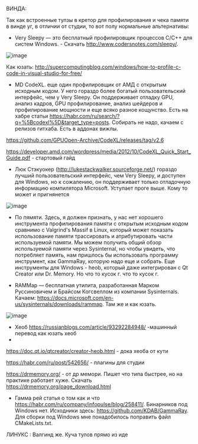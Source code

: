 ВИНДА:

Так как встроенные тулзы в кретор  для профилирования и чека памяти в винде уг, в отличии от студии, то вот полу нормальные альтернативы:

* Very Sleepy — это бесплатный профилировщик процессов C/C++ для систем Windows. - Скачать http://www.codersnotes.com/sleepy/.

![image](https://user-images.githubusercontent.com/22058642/152636162-16a5b448-ffc7-487c-a33c-d9d678d2e2be.png)

Как юзать: http://supercomputingblog.com/windows/how-to-profile-c-code-in-visual-studio-for-free/
 
* MD CodeXL. еще один профилировщик от АМД с открытым исходным кодом. У него гораздо более богатый пользовательский интерфейс, чем у Very Sleepy. Он поддерживает отладку GPU, анализ кадров, GPU профилирование, анализ шейдеров и профилирование мощности и еще всяко разное кощунство. Есть на хабре статьи https://habr.com/ru/search/?q=%5Bcodexl%5D&target_type=posts. Собирать не надо, качаем с релизов гитхаба. Есть в аддонах вижлы.

 https://github.com/GPUOpen-Archive/CodeXL/releases/tag/v2.6
 
https://developer.amd.com/wordpress/media/2012/10/CodeXL_Quick_Start_Guide.pdf - стартовый гайд

* Люк Стэкуокер (http://lukestackwalker.sourceforge.net/) гораздо лучший пользовательский интерфейс, чем Very Sleepy, и доступен для Windows, но
к сожалению, он поддерживает только отладочную информацию компилятора Microsoft. Уступает проге выше. Кому то может и пригнянется

![image](https://user-images.githubusercontent.com/22058642/152636444-9e6e46fe-b969-46a0-bd0d-55d0eb451f25.png)

* По пямяти. Здесь, я должен признать, у нас нет хорошего инструмента профилирования памяти с открытым исходным кодом сравнимо с Valgrind's Massif в Linux, который может показать использование памяти трассировать и атрибутировать части используемой памяти.
Мы можем получить общий обзор используемой памяти через Sysinternal, но чтобы увидеть, что потребляет память, нам пришлось бы использовать программу инструмент, как GammaRay, которую надо еще и собрать. Еще инструменты для Windows - heob, который даже интегрирован с Qt Creator или Dr. Memory. Но что то кусок г. что то кусок г.

* RAMMap — бесплатная утилита, разработанная Марком Руссиновичем и Брайсом Когсвеллом из компании Sysinternals. Качаем:
https://docs.microsoft.com/en-us/sysinternals/downloads/rammap. Там же и как юзать.

![image](https://user-images.githubusercontent.com/22058642/152636632-777aa55f-f811-402e-a385-dcf4453d3640.png)

* Хеоб https://russianblogs.com/article/93292284948/ -машинный перевод  как юзать хеоб
* 
https://doc.qt.io/qtcreator/creator-heob.html - дока хеоба от кути

https://habr.com/ru/post/542656/ - плагины для студии

https://drmemory.org/ - от др мемори. Пишет что типа быстрее, но на практике работает хуже. Скачать https://drmemory.org/page_download.html

* Гамма рей статья о том как и что https://habr.com/ru/company/infopulse/blog/258411/. Бинарников под Windows нет. Исходники здесь: https://github.com/KDAB/GammaRay. Для сборки под Windows мне понадобилось поправить файл CMakeLists.txt.

ЛИНУКС : Валгинд же. Куча тулов прямо из иде
